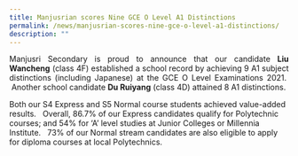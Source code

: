 ```yaml
---
title: Manjusrian scores Nine GCE O Level A1 Distinctions
permalink: /news/manjusrian-scores-nine-gce-o-level-a1-distinctions/
description: ""
---
```



<p style="text-align: justify;">Manjusri Secondary is proud to announce that our candidate <b>Liu Wancheng</b> (class 4F) established a school record by achieving 9 A1 subject distinctions (including Japanese) at the GCE O Level Examinations 2021.   Another school candidate <b>Du Ruiyang</b> (class 4D) attained 8 A1 distinctions.</p>


Both our S4 Express and S5 Normal course students achieved value-added results.   Overall, 86.7% of our Express candidates qualify for Polytechnic courses; and 54% for ‘A’ level studies at Junior Colleges or Millennia Institute.   73% of our Normal stream candidates are also eligible to apply for diploma courses at local Polytechnics.